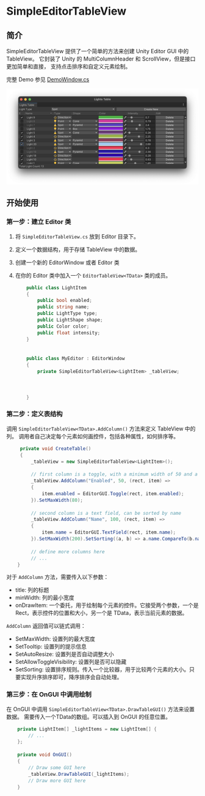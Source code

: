 # SimpleEditorTableView

## 简介
SimpleEditorTableView 提供了一个简单的方法来创建 Unity Editor GUI 中的 TableView。
它封装了 Unity 的 MultiColumnHeader 和 ScrollView，但是接口更加简单和直接，
支持点击排序和自定义元素绘制。

完整 Demo 参见 [DemoWindow.cs](DemoWindow.cs)

![Screen](Screen.png)

## 开始使用

### 第一步：建立 Editor 类

1. 将 `SimpleEditorTableView.cs` 放到 Editor 目录下。
2. 定义一个数据结构，用于存储 TableView 中的数据。
3. 创建一个新的 EditorWindow 或者 Editor 类
4. 在你的 Editor 类中加入一个 `EditorTableView<TData>` 类的成员。

    ```csharp
        public class LightItem
        {
            public bool enabled;
            public string name;
            public LightType type;
            public LightShape shape;
            public Color color;
            public float intensity;
        }
    
    
        public class MyEditor : EditorWindow
        {
            private SimpleEditorTableView<LightItem> _tableView;
            
            
    
        }
    ```

### 第二步：定义表结构

调用 `SimpleEditorTableView<TData>.AddColumn()` 方法来定义 TableView 中的列。
调用者自己决定每个元素如何画控件，包括各种属性，如何排序等。

 ```csharp
      private void CreateTable()
      {
          _tableView = new SimpleEditorTableView<LightItem>();

          // first column is a toggle, with a minimum width of 50 and a maximum width of 80
          _tableView.AddColumn("Enabled", 50, (rect, item) =>
          {
              item.enabled = EditorGUI.Toggle(rect, item.enabled);
          }).SetMaxWidth(80);

          // second column is a text field, can be sorted by name
          _tableView.AddColumn("Name", 100, (rect, item) =>
          {
              item.name = EditorGUI.TextField(rect, item.name);
          }).SetMaxWidth(200).SetSorting((a, b) => a.name.CompareTo(b.name, StringComparison.Ordinal));

          // define more columns here
          // ...
     }
 ```

对于 `AddColumn` 方法，需要传入以下参数：
- title: 列的标题
- minWidth: 列的最小宽度
- onDrawItem: 一个委托，用于绘制每个元素的控件。它接受两个参数，一个是 Rect，表示控件的位置和大小，另一个是 TData，表示当前元素的数据。

`AddColumn` 返回值可以链式调用：
- SetMaxWidth: 设置列的最大宽度
- SetTooltip: 设置列的提示信息
- SetAutoResize: 设置列是否自动调整大小
- SetAllowToggleVisibility: 设置列是否可以隐藏
- SetSorting: 设置排序规则。传入一个比较器，用于比较两个元素的大小。只要实现升序排序即可，降序排序会自动处理。

### 第三步：在 OnGUI 中调用绘制
在 OnGUI 中调用 `SimpleEditorTableView<TData>.DrawTableGUI()` 方法来设置数据。
需要传入一个TData的数组。可以插入到 OnGUI 的任意位置。

 ```csharp
     private LightItem[] _lightItems = new LightItem[] {
         // ...
     }; 
     
     private void OnGUI()
     {
         // Draw some GUI here
         _tableView.DrawTableGUI(_lightItems);
         // Draw more GUI here
     }
 ```
